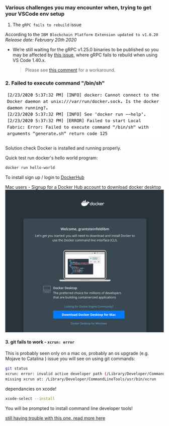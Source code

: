 ### Various challenges you may encounter when, trying to get your VSCode env setup


1. The `gRPC fails to rebuild` issue

According to the `IBM Blockchain Platform Extension updated to v1.0.20`
_Release date: February 20th 2020_

* We’re still waiting for the gRPC v1.25.0 binaries to be published so you may be affected by [this issue](https://github.com/IBM-Blockchain/blockchain-vscode-extension/issues/1621), where gRPC fails to rebuild when using VS Code 1.40.x.
   > Please see [this comment](https://github.com/IBM-Blockchain/blockchain-vscode-extension/issues/1621#issuecomment-552926559) for a workaround.

### 2. Failed to execute command "/bin/sh"


![Docker not running](images/Docker-not-running.png)

Solution check Docker is installed and running
properly.

Quick test run docker's hello world program:

```sh
docker run hello-world
```

To install sign up / login to [DockerHub](https://hub.docker.com/)

Mac users - Signup for a Docker Hub account to download docker desktop
![download docker desktop](images/Signup-Docker_Hub-2-download-Docker-Desktop-for-mac.png)


#### 3. git fails to work - `xcrun: error`

This is probably seen only on a mac os, probably an os upgrade (e.g. Mojave to Catalina ) issue you will see on using git commands:

```bash
git status
xcrun: error: invalid active developer path (/Library/Developer/CommandLineTools), 
missing xcrun at: /Library/Developer/CommandLineTools/usr/bin/xcrun
```
dependancies on xcode!

```sh
xcode-select --install
```
You will be prompted to install command line developer tools!

[still having trouble with this one, read more here](https://tips.tutorialhorizon.com/2015/10/01/xcrun-error-invalid-active-developer-path-library-developer-commandline-tools-missing-xcrun/)
